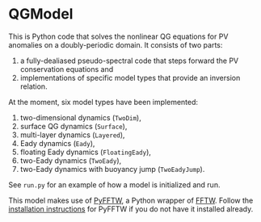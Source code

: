 # QGModel
This is Python code that solves the nonlinear QG equations for PV anomalies on a doubly-periodic domain.  It consists of two parts:

1. a fully-dealiased pseudo-spectral code that steps forward the PV conservation equations and
2. implementations of specific model types that provide an inversion relation.

At the moment, six model types have been implemented:

1. two-dimensional dynamics (`TwoDim`),
2. surface QG dynamics (`Surface`),
3. multi-layer dynamics (`Layered`),
4. Eady dynamics (`Eady`),
5. floating Eady dynamics (`FloatingEady`),
6. two-Eady dynamics (`TwoEady`),
7. two-Eady dynamics with buoyancy jump (`TwoEadyJump`).

See `run.py` for an example of how a model is initialized and run.

This model makes use of [PyFFTW](https://pypi.python.org/pypi/pyFFTW), a Python wrapper of [FFTW](http://www.fftw.org/). Follow the [installation instructions](https://github.com/hgomersall/pyFFTW) for PyFFTW if you do not have it installed already.
